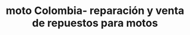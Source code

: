 ---
title: "moto Colombia- reparación y venta de repuestos para motos"
url: /cucuta/moto-colombia-reparacion-y-venta-de-repuestos-para-motos/
shop: reparación de automóviles
---